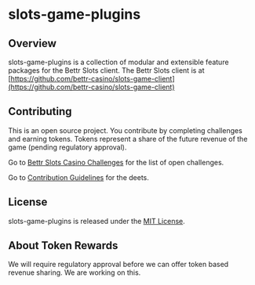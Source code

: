 # slots-game-plugins

## Overview

slots-game-plugins is a collection of modular and extensible feature packages for the Bettr Slots client. The Bettr Slots client is at [https://github.com/bettr-casino/slots-game-client](https://github.com/bettr-casino/slots-game-client)

## Contributing

This is an open source project. You contribute by completing challenges and earning tokens. Tokens represent a share of the future revenue of the game (pending regulatory approval).

Go to [Bettr Slots Casino Challenges](https://bettr.casino) for the list of open challenges.

Go to [Contribution Guidelines](https://github.com/bettr-casino/slots-game-client/blob/main/CONTRIBUTING.md) for the deets.

## License
slots-game-plugins is released under the [MIT License](LICENSE).

## About Token Rewards
We will require regulatory approval before we can offer token based revenue sharing. We are working on this.
